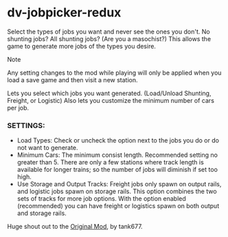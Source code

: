 # dv-jobpicker-redux

Select the types of jobs you want and never see the ones you don't. No shunting jobs? All shunting jobs? (Are you a masochist?) This allows the game to generate more jobs of the types you desire.

> [!NOTE]
> Any setting changes to the mod while playing will only be applied when you load a save game and then visit a new station.

Lets you select which jobs you want generated. (Load/Unload Shunting, Freight, or Logistic) Also lets you customize the minimum number of cars per job.

### SETTINGS:

- Load Types: Check or uncheck the option next to the jobs you do or do not want to generate.
- Minimum Cars: The minimum consist length. Recommended setting no greater than 5. There are only a few stations where track length is available for longer trains; so the number of jobs will diminish if set too high.
- Use Storage and Output Tracks: Freight jobs only spawn on output rails, and logistic jobs spawn on storage rails. This option combines the two sets of tracks for more job options. With the option enabled (recommended) you can have freight or logistics spawn on both output and storage rails.

Huge shout out to the [Original Mod](https://www.nexusmods.com/derailvalley/mods/771), by tank677.
